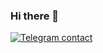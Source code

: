 ### Hi there 👋

[![Telegram contact][telegram_badge]][telegram_link]


[telegram_link]: https://t.me/halp3ars
[telegram_badge]: https://img.shields.io/badge/Telegram-2CA5E0?style=for-the-badge&logo=telegram&logoColor=white "Telegram contact"
